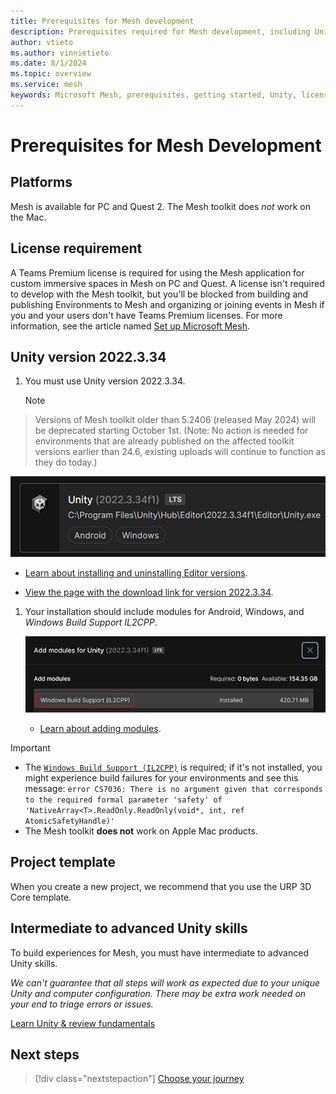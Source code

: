 ```yaml
---
title: Prerequisites for Mesh development
description: Prerequisites required for Mesh development, including Unity information.
author: vtieto
ms.author: vinnietieto
ms.date: 8/1/2024
ms.topic: overview
ms.service: mesh
keywords: Microsoft Mesh, prerequisites, getting started, Unity, license, Mac, macOS, Apple
---
```


# Prerequisites for Mesh Development

## Platforms

Mesh is available for PC and Quest 2. The Mesh toolkit does *not* work on the Mac.

## License requirement

A Teams Premium license is required for using the Mesh application for custom immersive spaces in Mesh on PC and Quest. A license isn't required to develop with the Mesh toolkit, but you'll be blocked from building and publishing Environments to Mesh and organizing or joining events in Mesh if you and your users don't have Teams Premium licenses. For more information, see the article named [Set up Microsoft Mesh](../../Setup/Content/setup-m365-mesh.md).

## Unity version 2022.3.34

1. You must use Unity version 2022.3.34.

    > [!Note]
>  Versions of Mesh toolkit older than 5.2406 (released May 2024) will be deprecated starting October 1st. (Note: No action is needed for environments that are already published on the affected toolkit versions earlier than 24.6, existing uploads will continue to function as they do today.)

   ![A screenshot of the required version of Unity.](../../media/get-started-developing-mesh/063-unity-version.png)

   - [Learn about installing and uninstalling Editor versions](https://docs.unity3d.com/hub/manual/AddEditor.html).

   - [View the page with the download link for version 2022.3.34](https://unity.com/releases/editor/archive).

1. Your installation should include modules for Android, Windows, and *Windows Build Support IL2CPP*. 

    ![A screenshot of the IL2CPP module in the Add Modules window.](../../media/get-started-developing-mesh/064-install-il2cpp.png)

    - [Learn about adding modules](https://docs.unity3d.com/hub/manual/AddModules.html).

> [!IMPORTANT]
> - The [`Windows Build Support (IL2CPP)`](https://docs.unity3d.com/2023.2/Documentation/Manual/IL2CPP.html) is required; if it's not installed, you might experience build failures for your environments and see this message: `error CS7036: There is no argument given that corresponds to the required formal parameter 'safety' of 'NativeArray<T>.ReadOnly.ReadOnly(void*, int, ref AtomicSafetyHandle)'`
> - The Mesh toolkit **does not** work on Apple Mac products.

## Project template

When you create a new project, we recommend that you use the URP 3D Core template.

## Intermediate to advanced Unity skills

To build experiences for Mesh, you must have intermediate to advanced Unity skills.

*We can't guarantee that all steps will work as expected due to your unique Unity and computer configuration. There may be extra work needed on your end to triage errors or issues.*

[Learn Unity & review fundamentals](https://learn.unity.com/)

## Next steps

> [!div class="nextstepaction"]
> [Choose your journey](choose-your-journey.md)

